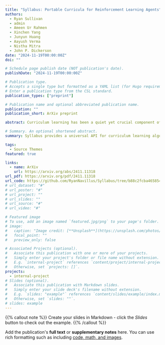 ```yaml
---
title: "Syllabus: Portable Curricula for Reinforcement Learning Agents"
authors:
  - Ryan Sullivan
  - admin
  - Ameen Ur Rahmen
  - Xinchen Yang
  - Junyun Huang
  - Aayush Verma
  - Nistha Mitra
  - John P. Dickerson
date: "2024-11-19T00:00:00Z"
doi: ""

# Schedule page publish date (NOT publication's date).
publishDate: "2024-11-19T00:00:00Z"

# Publication type.
# Accepts a single type but formatted as a YAML list (for Hugo requirements).
# Enter a publication type from the CSL standard.
publication_types: ["preprint"]

# Publication name and optional abbreviated publication name.
publication: ""
publication_short: ArXiv preprint

abstract: Curriculum learning has been a quiet yet crucial component of many of the high-profile successes of reinforcement learning. Despite this, none of the major reinforcement learning libraries directly support curriculum learning or include curriculum learning implementations. These methods can improve the capabilities and robustness of RL agents, but often require significant, complex changes to agent training code. We introduce Syllabus, a library for training RL agents with curriculum learning, as a solution to this problem. Syllabus provides a universal API for curriculum learning algorithms, implementations of popular curriculum learning methods, and infrastructure for easily integrating them with distributed training code written in nearly any RL library. Syllabus provides a minimal API for each of the core components of curriculum learning, dramatically simplifying the process of designing new algorithms and applying existing algorithms to new environments. We demonstrate that the same Syllabus code can be used to train agents written in multiple different RL libraries on numerous domains. In doing so, we present the first examples of curriculum learning in NetHack and Neural MMO, two of the premier challenges for single-agent and multi-agent RL respectively, achieving strong results compared to state of the art baselines.

# Summary. An optional shortened abstract.
summary: Syllabus provides a universal API for curriculum learning algorithms, implementations of popular curriculum learning methods, and infrastructure for easily integrating them with distributed training code written in nearly any RL library. Syllabus provides a minimal API for each of the core components of curriculum learning, dramatically simplifying the process of designing new algorithms and applying existing algorithms to new environments.

tags:
  - Source Themes
featured: true

links:
  - name: ArXiv
    url: https://arxiv.org/abs/2411.11318
url_pdf: https://arxiv.org/pdf/2411.11318
url_code: https://github.com/RyanNavillus/Syllabus/tree/b88c2fcba4658545e156188c85f48f0b1e54aab2
# url_dataset: "#"
# url_poster: "#"
# url_project: ""
# url_slides: ""
# url_source: "#"
# url_video: "#"

# Featured image
# To use, add an image named `featured.jpg/png` to your page's folder.
# image:
#   caption: "Image credit: [**Unsplash**](https://unsplash.com/photos/s9CC2SKySJM)"
#   focal_point: ""
#   preview_only: false

# Associated Projects (optional).
#   Associate this publication with one or more of your projects.
#   Simply enter your project's folder or file name without extension.
#   E.g. `internal-project` references `content/project/internal-project/index.md`.
#   Otherwise, set `projects: []`.
projects:
  - internal-project
# Slides (optional).
#   Associate this publication with Markdown slides.
#   Simply enter your slide deck's filename without extension.
#   E.g. `slides: "example"` references `content/slides/example/index.md`.
#   Otherwise, set `slides: ""`.
# slides: example
---
```


{{% callout note %}}
Create your slides in Markdown - click the _Slides_ button to check out the example.
{{% /callout %}}

Add the publication's **full text** or **supplementary notes** here. You can use rich formatting such as including [code, math, and images](https://docs.hugoblox.com/content/writing-markdown-latex/).
